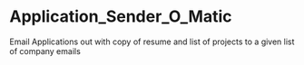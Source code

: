 # Application_Sender_O_Matic
Email Applications out with copy of resume and list of projects to a given list of company emails
